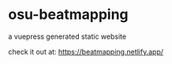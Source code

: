 # osu-beatmapping

a vuepress generated static website

check it out at: https://beatmapping.netlify.app/
